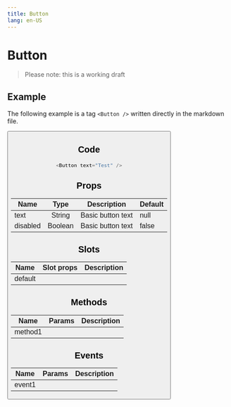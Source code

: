 ```yaml
---
title: Button
lang: en-US
---
```


# Button

> Please note: this is a working draft

## Example

The following example is a tag `<Button />` written directly in the markdown file.

<Button text="Test" />

## Code

```js
<Button text="Test" />
```

## Props

| Name     |  Type   | Description       | Default |
| -------- | :-----: | ----------------- | ------- |
| text     | String  | Basic button text | null    |
| disabled | Boolean | Basic button text | false   |

## Slots

| Name    | Slot props | Description |
| ------- | ---------- | ----------- |
| default |            |

## Methods

| Name    | Params | Description |
| ------- | ------ | ----------- |
| method1 |        |

## Events

| Name   | Params | Description |
| ------ | ------ | ----------- |
| event1 |        |
